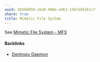 ```yaml
---
uuid: b93b6058-c6a0-488e-a4b1-13bfe452b1c7
share: true
title: Mimetic File System
---
```

See [Mimetic File System - MFS](/174ec832-c137-4d44-b581-3e552e0c047e)


#### Backlinks

* [Dentropy Daemon](/15c66694-3dc9-4115-afb8-887a6e52ffea)